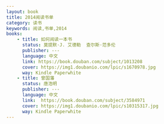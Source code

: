 ```yaml
---
layout: book
title: 2014阅读书单
category: 读书
keywords: 阅读,书单,2014
books:
    - title: 如何阅读一本书 
      status: 莫提默·J. 艾德勒  查尔斯·范多伦
      publisher: ---
      language: 中文
      link: https://book.douban.com/subject/1013208
      cover: https://img1.doubanio.com/lpic/s1670978.jpg 
      way: Kindle Paperwhite
    - title: 曾国藩
      status: 唐浩明 
      publisher: ---
      language: 中文
      link:  https://book.douban.com/subject/3584971
      cover: https://img1.doubanio.com/lpic/s10315317.jpg 
      way: Kindle Paperwhite
---
```


